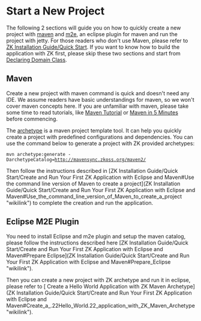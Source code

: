 # Start a New Project

The following 2 sections will guide you on how to quickly create a new
project with [maven](http://maven.apache.org/) and
[m2e](http://eclipse.org/m2e/), an eclipse plugin for maven and run the
project with jetty. For those readers who don't use Maven, please refer
to [ZK Installation Guide/Quick
Start](http://books.zkoss.org/wiki/ZK_Installation_Guide/Quick_Start). If you want to
know how to build the application with ZK first, please skip these two
sections and start from [ Declaring Domain
Class](declaring_domain_class/README.md).

## Maven

Create a new project with maven command is quick and doesn't need any
IDE. We assume readers have basic understandings for maven, so we won't
cover maven concepts here. If you are unfamiliar with maven, please take
some time to read tutorials, like [Maven
Tutorial](http://www.tutorialspoint.com/maven/) or [Maven in 5
Minutes](http://maven.apache.org/guides/getting-started/maven-in-five-minutes.html)
before commencing.

The [archetype](http://maven.apache.org/archetype/index.html) is a maven
project template tool. It can help you quickly create a project with
predefined configurations and dependencies. You can use the command
below to generate a project with ZK provided archetypes:

`mvn archetype:generate -DarchetypeCatalog=`[`http://mavensync.zkoss.org/maven2/`](http://mavensync.zkoss.org/maven2/)

Then follow the instructions described in [ZK Installation Guide/Quick
Start/Create and Run Your First ZK Application with Eclipse and
Maven\#Use the command line version of Maven to create a
project](ZK Installation Guide/Quick Start/Create and Run Your First ZK Application with Eclipse and Maven#Use_the_command_line_version_of_Maven_to_create_a_project "wikilink")
to complete the creation and run the application.


## Eclipse M2E Plugin

You need to install Eclipse and m2e plugin and setup the maven catalog,
please follow the instructions described here [ZK Installation
Guide/Quick Start/Create and Run Your First ZK Application with Eclipse
and Maven\#Prepare
Eclipse](ZK Installation Guide/Quick Start/Create and Run Your First ZK Application with Eclipse and Maven#Prepare_Eclipse "wikilink").

Then you can create a new project with ZK archetype and run it in
eclipse, please refer to [ Create a Hello World Application with ZK
Maven
Archetype](ZK Installation Guide/Quick Start/Create and Run Your First ZK Application with Eclipse and Maven#Create_a_.22Hello_World.22_application_with_ZK_Maven_Archetype "wikilink").
